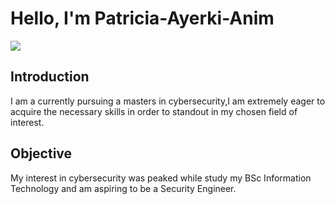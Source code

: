 # Hello, I'm Patricia-Ayerki-Anim
<a href="https://linkedin.com/in/patricia-ayerki-anim-703660261"><img src="https://img.shields.io/badge/-LinkedIn-0072b1?&style=for-the-badge&logo=linkedin&logoColor=white" /></a>

## Introduction

I am a currently pursuing a masters in cybersecurity,I am extremely eager to acquire the necessary skills in order to standout in my chosen field of interest.

## Objective

My interest in cybersecurity was peaked while study my BSc Information Technology and am aspiring to be a Security Engineer.





<!---
Patricia-Ayerki-Anim/Patricia-Ayerki-Anim is a ✨ special ✨ repository because its `README.md` (this file) appears on your GitHub profile.
You can click the Preview link to take a look at your changes.
--->
